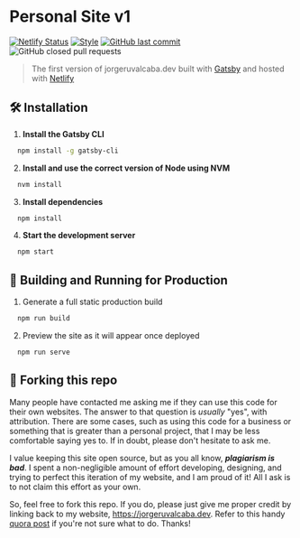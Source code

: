 # Personal Site v1

[![Netlify Status](https://api.netlify.com/api/v1/badges/644a9d71-84bf-4362-ac8f-7f810a3faf5a/deploy-status)](https://app.netlify.com/sites/jorgeruvalcaba-personalsite/deploys)
[![Style](https://img.shields.io/badge/code%20style-standard-brightgreen?style=flat-square)](https://img.shields.io/badge/code%20style-standard-brightgreen?style=flat-square)
[![GitHub last commit](https://img.shields.io/github/last-commit/jorgeruvalcaba/personal-site?style=flat-square)](https://github.com/jorgeruvalcaba/personal-site/commits/master)
![GitHub closed pull requests](https://img.shields.io/github/issues-pr-closed/jorgeruvalcaba/personal-site?style=flat-square)

> The first version of jorgeruvalcaba.dev built with [Gatsby](https://www.gatsbyjs.org/) and hosted with [Netlify](https://www.netlify.com/)

## 🛠 Installation

1. **Install the Gatsby CLI**

```sh
  npm install -g gatsby-cli
```

2. **Install and use the correct version of Node using NVM**

```sh
  nvm install
```

3. **Install dependencies**

```sh
  npm install
```

4. **Start the development server**

```sh
  npm start
```

## 🚀 Building and Running for Production

1. Generate a full static production build

```sh
  npm run build
```

2. Preview the site as it will appear once deployed

```sh
  npm run serve
```

## 🚨 Forking this repo

Many people have contacted me asking me if they can use this code for their own websites. The answer to that question is _usually_ "yes", with attribution. There are some cases, such as using this code for a business or something that is greater than a personal project, that I may be less comfortable saying yes to. If in doubt, please don't hesitate to ask me.

I value keeping this site open source, but as you all know, _**plagiarism is bad**_. I spent a non-negligible amount of effort developing, designing, and trying to perfect this iteration of my website, and I am proud of it! All I ask is to not claim this effort as your own.

So, feel free to fork this repo. If you do, please just give me proper credit by linking back to my website, https://jorgeruvalcaba.dev. Refer to this handy [quora post](https://www.quora.com/Is-it-bad-to-copy-other-peoples-code) if you're not sure what to do. Thanks!